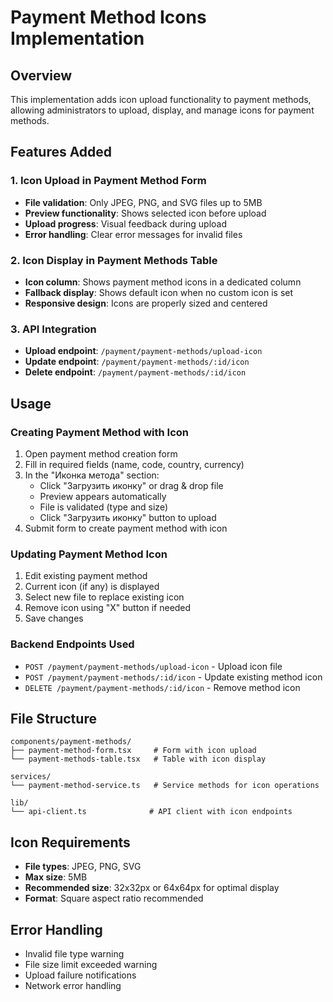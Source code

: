 # Payment Method Icons Implementation

## Overview

This implementation adds icon upload functionality to payment methods, allowing administrators to upload, display, and manage icons for payment methods.

## Features Added

### 1. Icon Upload in Payment Method Form

- **File validation**: Only JPEG, PNG, and SVG files up to 5MB
- **Preview functionality**: Shows selected icon before upload
- **Upload progress**: Visual feedback during upload
- **Error handling**: Clear error messages for invalid files

### 2. Icon Display in Payment Methods Table

- **Icon column**: Shows payment method icons in a dedicated column
- **Fallback display**: Shows default icon when no custom icon is set
- **Responsive design**: Icons are properly sized and centered

### 3. API Integration

- **Upload endpoint**: `/payment/payment-methods/upload-icon`
- **Update endpoint**: `/payment/payment-methods/:id/icon`
- **Delete endpoint**: `/payment/payment-methods/:id/icon`

## Usage

### Creating Payment Method with Icon

1. Open payment method creation form
2. Fill in required fields (name, code, country, currency)
3. In the "Иконка метода" section:
   - Click "Загрузить иконку" or drag & drop file
   - Preview appears automatically
   - File is validated (type and size)
   - Click "Загрузить иконку" button to upload
4. Submit form to create payment method with icon

### Updating Payment Method Icon

1. Edit existing payment method
2. Current icon (if any) is displayed
3. Select new file to replace existing icon
4. Remove icon using "X" button if needed
5. Save changes

### Backend Endpoints Used

- `POST /payment/payment-methods/upload-icon` - Upload icon file
- `POST /payment/payment-methods/:id/icon` - Update existing method icon
- `DELETE /payment/payment-methods/:id/icon` - Remove method icon

## File Structure

```
components/payment-methods/
├── payment-method-form.tsx     # Form with icon upload
└── payment-methods-table.tsx   # Table with icon display

services/
└── payment-method-service.ts   # Service methods for icon operations

lib/
└── api-client.ts              # API client with icon endpoints
```

## Icon Requirements

- **File types**: JPEG, PNG, SVG
- **Max size**: 5MB
- **Recommended size**: 32x32px or 64x64px for optimal display
- **Format**: Square aspect ratio recommended

## Error Handling

- Invalid file type warning
- File size limit exceeded warning
- Upload failure notifications
- Network error handling
